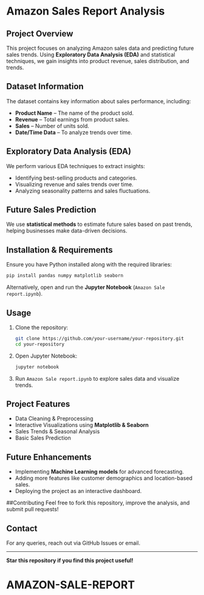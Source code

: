 # Amazon Sales Report Analysis

##  Project Overview
This project focuses on analyzing Amazon sales data and predicting future sales trends. Using **Exploratory Data Analysis (EDA)** and statistical techniques, we gain insights into product revenue, sales distribution, and trends.

##  Dataset Information
The dataset contains key information about sales performance, including:
- **Product Name** – The name of the product sold.
- **Revenue** – Total earnings from product sales.
- **Sales** – Number of units sold.
- **Date/Time Data** – To analyze trends over time.

##  Exploratory Data Analysis (EDA)
We perform various EDA techniques to extract insights:
- Identifying best-selling products and categories.
- Visualizing revenue and sales trends over time.
- Analyzing seasonality patterns and sales fluctuations.

## Future Sales Prediction
We use **statistical methods** to estimate future sales based on past trends, helping businesses make data-driven decisions.

##  Installation & Requirements
Ensure you have Python installed along with the required libraries:
```bash
pip install pandas numpy matplotlib seaborn
```
Alternatively, open and run the **Jupyter Notebook** (`Amazon Sale report.ipynb`).

## Usage
1. Clone the repository:
   ```bash
   git clone https://github.com/your-username/your-repository.git
   cd your-repository
   ```
2. Open Jupyter Notebook:
   ```bash
   jupyter notebook
   ```
3. Run `Amazon Sale report.ipynb` to explore sales data and visualize trends.

## Project Features
- Data Cleaning & Preprocessing
- Interactive Visualizations using **Matplotlib & Seaborn**
- Sales Trends & Seasonal Analysis
- Basic Sales Prediction

## Future Enhancements
- Implementing **Machine Learning models** for advanced forecasting.
- Adding more features like customer demographics and location-based sales.
- Deploying the project as an interactive dashboard.

##Contributing
Feel free to fork this repository, improve the analysis, and submit pull requests!

##  Contact
For any queries, reach out via GitHub Issues or email.

---
**Star this repository if you find this project useful!**

# AMAZON-SALE-REPORT
